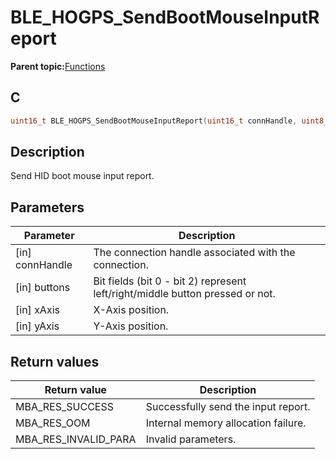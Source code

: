 # BLE\_HOGPS\_SendBootMouseInputReport

**Parent topic:**[Functions](GUID-9E702AA1-2983-4EA5-8BAD-D1D63600D31F.md)

## C

```c
uint16_t BLE_HOGPS_SendBootMouseInputReport(uint16_t connHandle, uint8_t buttons, int8_t xAxis, int8_t yAxis);
```

## Description

Send HID boot mouse input report.

## Parameters

|Parameter|Description|
|---------|-----------|
|\[in\] connHandle|The connection handle associated with the connection.|
|\[in\] buttons|Bit fields \(bit 0 - bit 2\) represent left/right/middle button pressed or not.|
|\[in\] xAxis|X-Axis position.|
|\[in\] yAxis|Y-Axis position.|

## Return values

|Return value|Description|
|------------|-----------|
|MBA\_RES\_SUCCESS|Successfully send the input report.|
|MBA\_RES\_OOM|Internal memory allocation failure.|
|MBA\_RES\_INVALID\_PARA|Invalid parameters.|

